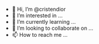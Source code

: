 - 👋 Hi, I’m @cristendior
- 👀 I’m interested in ...
- 🌱 I’m currently learning ...
- 💞️ I’m looking to collaborate on ...
- 📫 How to reach me ...

<!---
cristendior/cristendior is a ✨ special ✨ repository because its `README.md` (this file) appears on your GitHub profile.
You can click the Preview link to take a look at your changes.
--->
